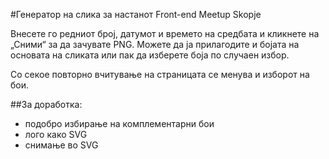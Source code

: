 #Генератор на сликa за настанот Front-end Meetup Skopje

Внесете гo редниот број, датумот и времето на средбата и кликнете на „Сними“ за да зачувате PNG. Можете да ја прилагодите и бојата на основата на сликата или пак да изберете боја по случаен избор.

Со секое повторно вчитување на страницата се менува и изборот на бои.

##За доработка:
* подобро избирање на комплементарни бои
* лого како SVG
* снимање во SVG
